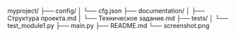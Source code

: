 myproject/
├── config/
│ └── cfg.json
├── documentation/
│ ├── Структура проекта.md
│ └── Техническое задание.md
├── tests/
│ └── test_module1.py
├── main.py
├── README.md
└── screenshot.png

